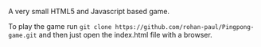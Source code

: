 A very small HTML5 and Javascript based game.

To play the game run ``git clone https://github.com/rohan-paul/Pingpong-game.git`` and then just open the index.html file with a browser.